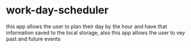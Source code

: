 # work-day-scheduler

this app allows the user to plan their day by the hour and have that information saved to the local storage, also this app allows the user to vey past and future events